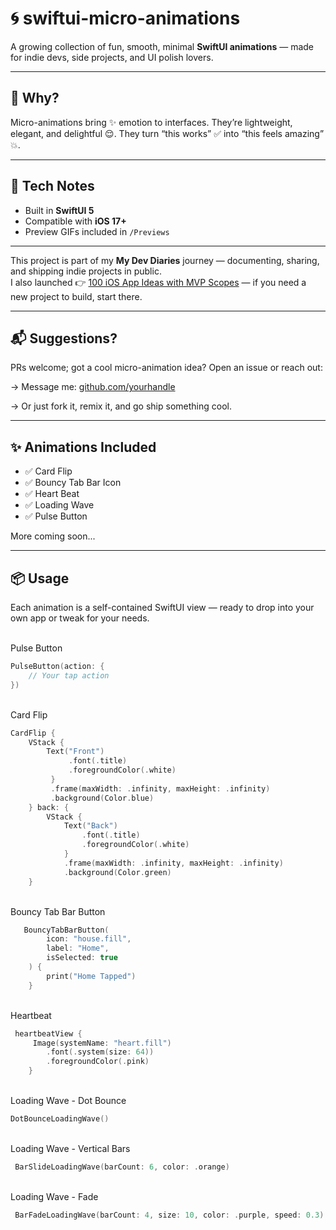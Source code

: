 # 🌀 swiftui-micro-animations

A growing collection of fun, smooth, minimal **SwiftUI animations** — made for indie devs, side projects, and UI polish lovers.

---

## 🧠 Why?

Micro-animations bring ✨ emotion to interfaces.
They’re lightweight, elegant, and delightful 😌.
They turn “this works” ✅ into “this feels amazing” 💥.

---

## 🔧 Tech Notes

- Built in **SwiftUI 5**
- Compatible with **iOS 17+**
- Preview GIFs included in `/Previews`

---

This project is part of my **My Dev Diaries** journey — documenting, sharing, and shipping indie projects in public.  
I also launched 👉 [100 iOS App Ideas with MVP Scopes](https://heeydurh.gumroad.com/l/hwfkko) — if you need a new project to build, start there.

---

## 📬 Suggestions?

PRs welcome; got a cool micro-animation idea? Open an issue or reach out:

→ Message me: [github.com/yourhandle](https://github.com/yourhandle) 

→ Or just fork it, remix it, and go ship something cool.

---

## ✨ Animations Included

- ✅ Card Flip  
- ✅ Bouncy Tab Bar Icon
- ✅ Heart Beat
- ✅ Loading Wave  
- ✅ Pulse Button  

More coming soon...

---

## 📦 Usage

Each animation is a self-contained SwiftUI view — ready to drop into your own app or tweak for your needs.

\
Pulse Button
```swift
PulseButton(action: {
    // Your tap action
})
```
\
Card Flip
```swift
CardFlip {
    VStack {
        Text("Front")
             .font(.title)
             .foregroundColor(.white)
         }
         .frame(maxWidth: .infinity, maxHeight: .infinity)
         .background(Color.blue)
    } back: {
        VStack {
            Text("Back")
                .font(.title)
                .foregroundColor(.white)
            }
            .frame(maxWidth: .infinity, maxHeight: .infinity)
            .background(Color.green)
    }
```
\
Bouncy Tab Bar Button
```swift
   BouncyTabBarButton(
        icon: "house.fill",
        label: "Home",
        isSelected: true
    ) {
        print("Home Tapped")
    }
```
\
Heartbeat
```swift
 heartbeatView {
     Image(systemName: "heart.fill")
        .font(.system(size: 64))
        .foregroundColor(.pink)
    }
```

\
Loading Wave - Dot Bounce
```swift
DotBounceLoadingWave()
```

\
Loading Wave - Vertical Bars
```swift
 BarSlideLoadingWave(barCount: 6, color: .orange)
```

\
Loading Wave - Fade
```swift
 BarFadeLoadingWave(barCount: 4, size: 10, color: .purple, speed: 0.3)
```
